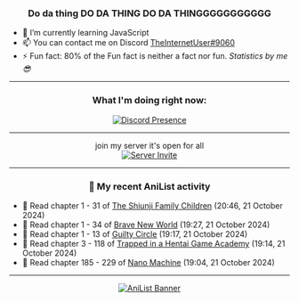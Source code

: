 <div align="center">

### Do da thing DO DA THING DO DA THINGGGGGGGGGGG
</div>

- 🌱 I’m currently learning JavaScript
- 📫 You can contact me on Discord [TheInternetUser#9060](https://discord.com/users/534117072796385300)
- ⚡ Fun fact: 80% of the Fun fact is neither a fact nor fun. _Statistics by me 😎_
<hr>

<div align="center">

### What I'm doing right now:
[![Discord Presence](https://lanyard.cnrad.dev/api/534117072796385300)](https://discord.com/users/534117072796385300)
<hr>

join my server it's open for all <br>
[![Server Invite](https://invidget.switchblade.xyz/bfYgVHxrSs)](https://discord.gg/bfYgVHxrSs)

<hr>
  
### 🌸 My recent AniList activity

</div>

<!-- ANILIST_ACTIVITY:start -->

-   📖 Read chapter 1 - 31 of [The Shiunji Family Children](https://anilist.co/manga/144374) (20:46, 21 October 2024)
-   📖 Read chapter 1 - 34 of [Brave New World](https://anilist.co/manga/122161) (19:27, 21 October 2024)
-   📖 Read chapter 1 - 13 of [Guilty Circle](https://anilist.co/manga/133592) (19:17, 21 October 2024)
-   📖 Read chapter 3 - 118 of [Trapped in a Hentai Game Academy](https://anilist.co/manga/151601) (19:14, 21 October 2024)
-   📖 Read chapter 185 - 229 of [Nano Machine](https://anilist.co/manga/120980) (19:04, 21 October 2024)

<!-- ANILIST_ACTIVITY:end -->
<hr>

<div align="center">

[![AniList Banner](https://img.anili.st/User/929966)](https://anilist.co/user/TheInternetUser)

<!-- ![Profile views](https://gpvc.arturio.dev/TheInternetUse7) Since 2023-01-09 -->
<br>


</div>
